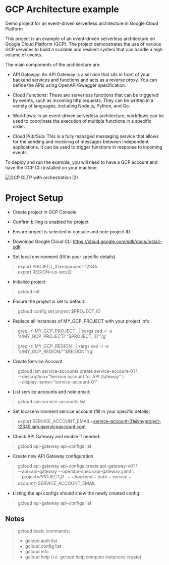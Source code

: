 # GCP Architecture example

Demo project for an event-driven serverless architecture in Google Cloud Platform

This project is an example of an event-driven serverless architecture on Google Cloud Platform (GCP). The project demonstrates the use of various GCP services to build a scalable and resilient system that can handle a high volume of events.

The main components of the architecture are:

- API Gateway: An API Gateway is a service that sits in front of your backend services and functions and acts as a reverse proxy. You can define the APIs using OpenAPI/Swagger specification.

- Cloud Functions: These are serverless functions that can be triggered by events, such as incoming http requests. They can be written in a variety of languages, including Node.js, Python, and Go.

- Workflows: In an event-driven serverless architecture, workflows can be used to coordinate the execution of multiple functions in a specific order. 

- Cloud Pub/Sub: This is a fully managed messaging service that allows for the sending and receiving of messages between independent applications. It can be used to trigger functions in response to incoming events.

To deploy and run the example, you will need to have a GCP account and have the GCP CLI installed on your machine. 

![GCP OLTP with orchestration (2)](https://user-images.githubusercontent.com/987237/211893022-d225ff48-b3f2-48c1-ae66-137dd2087576.png)


# Project Setup

- Create project in GCP Console

- Confirm billing is enabled for project


- Ensure project is selected in console and note project ID

- Download Google Cloud CLI
https://cloud.google.com/sdk/docs/install-sdk


- Set local environment (fill in your specific details)
> export PROJECT_ID=myproject-12345\
> export REGION=us-west2


- Initialize project

> gcloud init

- Ensure the project is set to default:

> gcloud config set project $PROJECT_ID

- Replace all instances of MY_GCP_PROJECT with your project info

> grep -rl MY_GCP_PROJECT . | xargs sed -i -e 's/MY_GCP_PROJECT/'"$PROJECT_ID"'/g'

> grep -rl MY_GCP_REGION . | xargs sed -i -e 's/MY_GCP_REGION/'"$REGION"'/g'



- Create Service Account
> gcloud iam service-accounts create service-account-01 \ \
    --description="Service account for API Gateway" \ \
    --display-name="service-account-01"

- List service accounts and note email:
> gcloud iam service-accounts list

- Set local environment service account (fill in your specific details)
> export SERVICE_ACCOUNT_EMAIL=service-account-01@myproject-12345.iam.gserviceaccount.com

- Check API Gateway and enable if needed:
> gcloud api-gateway api-configs list

- Create new API Gateway configuration
> gcloud api-gateway api-configs create api-gateway-v01 \ \
  --api=api-gateway --openapi-spec=api-gateway.yaml \ \
  --project=$PROJECT_ID \ \
  --backend-auth-service-account=$SERVICE_ACCOUNT_EMAIL

-  Listing the api configs should show the newly created config:
> gcloud api-gateway api-configs list 



## Notes

> gcloud basic commands:
>  - gcloud auth list
>  - gcloud config list
>  - gcloud info
>  - gcloud help
>    (i.e. gcloud help compute instances create)
